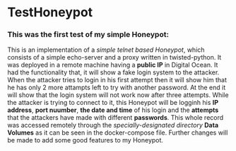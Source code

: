 # TestHoneypot
### This was the first test of my simple Honeypot:
This is an implementation of a _simple telnet based Honeypot_, which consists of a simple echo-server and a proxy written in
twisted-python. It was deployed in a remote machine having a **public IP** in Digital Ocean.
It had the functionality that, it will show a fake login system to the attacker. When the attacker tries to login in his first attempt then it will show him that he has only 2 more attampts left to try with another password. At the end it will show that the login system will not work now after three attempts.
While the attacker is trying to connect to it, this Honeypot will be logginh his **IP address**, **port nuumber**, **the date and time** of his login and the **attempts** that the attackers have made with different **passwords**. 
This whole record was accessed remotely through the _specially-designated directory_ **Data Volumes** as it can be seen in the docker-compose file.
Further changes will be made to add some good features to my Honeypot.
